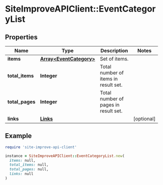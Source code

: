 # SiteImproveAPIClient::EventCategoryList

## Properties

| Name | Type | Description | Notes |
| ---- | ---- | ----------- | ----- |
| **items** | [**Array&lt;EventCategory&gt;**](EventCategory.md) | Set of items. |  |
| **total_items** | **Integer** | Total number of items in result set. |  |
| **total_pages** | **Integer** | Total number of pages in result set. |  |
| **links** | [**Links**](Links.md) |  | [optional] |

## Example

```ruby
require 'site-improve-api-client'

instance = SiteImproveAPIClient::EventCategoryList.new(
  items: null,
  total_items: null,
  total_pages: null,
  links: null
)
```

